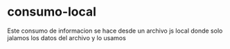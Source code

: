 # consumo-local

Este consumo de informacion se hace desde un archivo js local donde solo jalamos 
los datos del archivo y lo usamos
